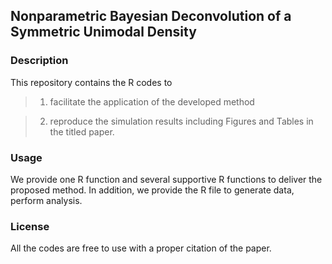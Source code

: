 ## Nonparametric Bayesian Deconvolution of a Symmetric Unimodal Density
### Description
This repository contains the R codes to 
> 1. facilitate the application of the developed method 

> 2. reproduce the simulation results including Figures and Tables in the titled paper. 
### Usage
We provide one R function and several supportive R functions to deliver the proposed method. In addition, we provide the R file to generate data, perform analysis. 
### License
All the codes are free to use with a proper citation of the paper. 
